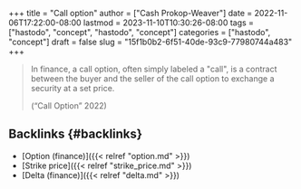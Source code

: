 +++
title = "Call option"
author = ["Cash Prokop-Weaver"]
date = 2022-11-06T17:22:00-08:00
lastmod = 2023-11-10T10:30:26-08:00
tags = ["hastodo", "concept", "hastodo", "concept"]
categories = ["hastodo", "concept"]
draft = false
slug = "15f1b0b2-6f51-40de-93c9-77980744a483"
+++

> In finance, a call option, often simply labeled a "call", is a contract between the buyer and the seller of the call option to exchange a security at a set price.
>
> (“Call Option” 2022)


## Backlinks {#backlinks}

-   [Option (finance)]({{< relref "option.md" >}})
-   [Strike price]({{< relref "strike_price.md" >}})
-   [Delta (finance)]({{< relref "delta.md" >}})

